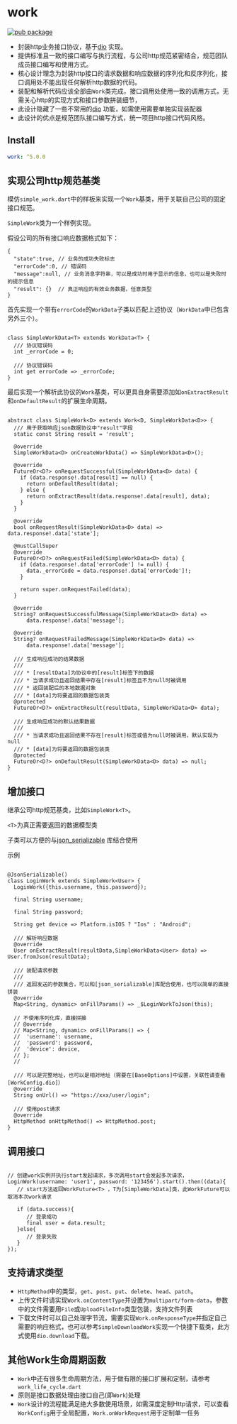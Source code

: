# work

[![pub package](https://img.shields.io/pub/v/work.svg)](https://pub.dartlang.org/packages/work)

* 封装http业务接口协议，基于[dio](https://pub.dartlang.org/packages/dio) 实现。
* 提供标准且一致的接口编写与执行流程，与公司http规范紧密结合，规范团队成员接口编写和使用方式。
* 核心设计理念为封装http接口的请求数据和响应数据的序列化和反序列化，接口调用处不能出现任何解析http数据的代码。
* 装配和解析代码应该全部由`Work`类完成，接口调用处使用一致的调用方式，无需关心http的实现方式和接口参数拼装细节，
* 此设计隐藏了一些不常用的[dio](https://pub.dartlang.org/packages/dio) 功能，如需使用需要单独实现装配器
* 此设计的优点是规范团队接口编写方式，统一项目http接口代码风格。

## Install

```yaml
work: ^5.0.0
```

## 实现公司http规范基类

模仿`simple_work.dart`中的样板来实现一个`Work`基类，用于关联自己公司的固定接口规范。

`SimpleWork`类为一个样例实现。

假设公司的所有接口响应数据格式如下：

```协议
{
  "state":true, // 业务的成功失败标志
  "errorCode":0, // 错误码
  "message":null, // 业务消息字符串，可以是成功时用于显示的信息，也可以是失败时的提示信息
  "result": {}  // 真正响应的有效业务数据，任意类型
}
```

首先实现一个带有`errorCode`的`WorkData`子类以匹配上述协议（`WorkData`中已包含另外三个）。

```SimpleWorkData

class SimpleWorkData<T> extends WorkData<T> {
  /// 协议错误码
  int _errorCode = 0;

  /// 协议错误码
  int get errorCode => _errorCode;
}

```

最后实现一个解析此协议的`Work`基类，可以更具自身需要添加如`onExtractResult`和`onDefaultResult`的扩展生命周期。

```SimpleWork

abstract class SimpleWork<D> extends Work<D, SimpleWorkData<D>> {
  /// 用于获取响应json数据协议中"result"字段
  static const String result = 'result';

  @override
  SimpleWorkData<D> onCreateWorkData() => SimpleWorkData<D>();

  @override
  FutureOr<D?> onRequestSuccessful(SimpleWorkData<D> data) {
    if (data.response!.data[result] == null) {
      return onDefaultResult(data);
    } else {
      return onExtractResult(data.response!.data[result], data);
    }
  }

  @override
  bool onRequestResult(SimpleWorkData<D> data) => data.response!.data['state'];

  @mustCallSuper
  @override
  FutureOr<D?> onRequestFailed(SimpleWorkData<D> data) {
    if (data.response!.data['errorCode'] != null) {
      data._errorCode = data.response!.data['errorCode']!;
    }

    return super.onRequestFailed(data);
  }

  @override
  String? onRequestSuccessfulMessage(SimpleWorkData<D> data) =>
      data.response!.data['message'];

  @override
  String? onRequestFailedMessage(SimpleWorkData<D> data) =>
      data.response!.data['message'];

  /// 生成响应成功的结果数据
  ///
  /// * [resultData]为协议中的[result]标签下的数据
  /// * 当请求成功且返回结果中存在[result]标签且不为null时被调用
  /// * 返回装配后的本地数据对象
  /// * [data]为将要返回的数据包装类
  @protected
  FutureOr<D?> onExtractResult(resultData, SimpleWorkData<D> data);

  /// 生成响应成功的默认结果数据
  ///
  /// * 当请求成功且返回结果不存在[result]标签或值为null时被调用，默认实现为null
  /// * [data]为将要返回的数据包装类
  @protected
  FutureOr<D?> onDefaultResult(SimpleWorkData<D> data) => null;
}

```

## 增加接口

继承公司http规范基类，比如`SimpleWork<T>`。

`<T>`为真正需要返回的数据模型类

子类可以方便的与[json_serializable](https://pub.dev/packages/json_serializable) 库结合使用

示例

```

@JsonSerializable()
class LoginWork extends SimpleWork<User> {
  LoginWork({this.username, this.password});
  
  final String username;
  
  final String password;

  String get device => Platform.isIOS ? "Ios" : "Android";
  
  /// 解析响应数据
  @override
  User onExtractResult(resultData,SimpleWorkData<User> data) => User.fromJson(resultData);

  /// 装配请求参数
  /// 
  /// 返回发送的参数集合，可以和[json_serializable]库配合使用，也可以简单的直接拼装
  @override
  Map<String, dynamic> onFillParams() => _$LoginWorkToJson(this);

  // 不使用序列化库，直接拼接
  // @override
  // Map<String, dynamic> onFillParams() => {
  //  'username': username,
  //  'password': password,
  //  'device': device,
  // };
  //

  /// 可以是完整地址，也可以是相对地址（需要在[BaseOptions]中设置，关联性请查看[WorkConfig.dio]）
  @override
  String onUrl() => "https://xxx/user/login";

  /// 使用post请求
  @override
  HttpMethod onHttpMethod() => HttpMethod.post;
}

```

## 调用接口

```

// 创建work实例并执行start发起请求，多次调用start会发起多次请求，
LoginWork(username: 'user1', password: '123456').start().then((data){
   // start方法返回WorkFuture<T> ，T为[SimpleWorkData]类，此WorkFuture可以取消本次work请求

   if (data.success){
      // 登录成功
      final user = data.result;
   }else{
      // 登录失败
   }
});

```

## 支持请求类型

* `HttpMethod`中的类型，`get`、`post`、`put`、`delete`、`head`、`patch`。
* 上传文件时请实现`Work.onContentType`并设置为`multipart/form-data`，参数中的文件需要用`File`或`UploadFileInfo`类型包装，支持文件列表
* 下载文件时可以自己处理字节流，需要实现`Work.onResponseType`并指定自己需要的响应格式，也可以参考`SimpleDownloadWork`实现一个快捷下载类，此方式使用`dio.download`下载。

## 其他Work生命周期函数

* `Work`中还有很多生命周期方法，用于做有限的接口扩展和定制，请参考`work_life_cycle.dart`
* 原则是接口数据处理由接口自己(即`Work`)处理
* `Work`设计的流程能满足绝大多数使用场景，如需深度定制Http请求，可以查看`WorkConfig`用于全局配置，`Work.onWorkRequest`用于定制单一任务

